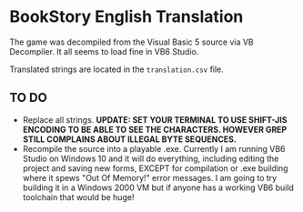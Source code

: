 # BookStory English Translation

The game was decompiled from the Visual Basic 5 source via VB Decompiler. It all seems to load fine in VB6 Studio.

Translated strings are located in the `translation.csv` file. 

## TO DO 

* Replace all strings.  **UPDATE: SET YOUR TERMINAL TO USE SHIFT-JIS ENCODING TO BE ABLE TO SEE THE CHARACTERS. HOWEVER GREP STILL COMPLAINS ABOUT ILLEGAL BYTE SEQUENCES.**
* Recompile the source into a playable .exe. Currently I am running VB6 Studio on Windows 10 and it will do everything, including editing the project and saving new forms, EXCEPT for compilation or .exe building where it spews "Out Of Memory!" error messages. I am going to try building it in a Windows 2000 VM but if anyone has a working VB6 build toolchain that would be huge!
